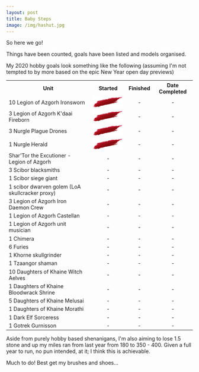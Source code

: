 ```yaml
---
layout: post
title: Baby Steps
image: /img/hashut.jpg
---
```


So here we go! 

Things have been counted, goals have been listed and models organised. 

My 2020 hobby goals look something like the following (assuming I'm not tempted to by more based on the epic New Year open day previews)

<table>
  <tr>
    <th>Unit</th>
    <th style="text-align: center !important;">Started</th>
    <th style="text-align: center !important;">Finished</th>
    <th style="text-align: center !important;">Date Completed</th>
  </tr>
  <tr>
    <td>10 Legion of Azgorh Ironsworn</td>
    <td style="text-align: center !important;"> <img  src="/img/done.png"> </td>
     <td style="text-align: center !important;"> - </td>
      <td style="text-align: center !important;"> - </td>
  </tr>
  <tr>
    <td>3 Legion of Azgorh K'daai Fireborn</td>
    <td style="text-align: center !important;">  <img  src="/img/done.png"> </td>
     <td style="text-align: center !important;"> - </td>
      <td style="text-align: center !important;"> - </td>
  </tr>
    <tr>
    <td>3 Nurgle Plague Drones</td>
    <td style="text-align: center !important;">  <img  src="/img/done.png"> </td>
     <td style="text-align: center !important;"> - </td>
      <td style="text-align: center !important;"> - </td>
  </tr>
    <tr>
    <td>1 Nurgle Herald</td>
    <td style="text-align: center !important;">  <img  src="/img/done.png"> </td>
     <td style="text-align: center !important;"> - </td>
      <td style="text-align: center !important;"> - </td>
  </tr>
  <tr>
    <td>Shar'Tor the Excutioner - Legion of Azgorh</td>
    <td style="text-align: center !important;"> - </td>
     <td style="text-align: center !important;"> - </td>
      <td style="text-align: center !important;"> - </td>

  </tr>
  <tr>
    <td>3 Scibor blacksmiths</td>
    <td style="text-align: center !important;"> - </td>
     <td style="text-align: center !important;"> - </td>
      <td style="text-align: center !important;"> - </td>
  </tr>
  <tr>
    <td>1 Scibor siege giant</td>
    <td style="text-align: center !important;"> - </td>
     <td style="text-align: center !important;"> - </td>
      <td style="text-align: center !important;"> - </td>
  </tr>
  <tr>
    <td>1 scibor dwarven golem (LoA skullcracker proxy) </td>
    <td style="text-align: center !important;"> - </td>
     <td style="text-align: center !important;"> - </td>
      <td style="text-align: center !important;"> - </td>
  </tr>
  <tr>
    <td>3 Legion of Azgorh Iron Daemon Crew</td>
    <td style="text-align: center !important;"> - </td>
     <td style="text-align: center !important;"> - </td>
      <td style="text-align: center !important;"> - </td>
  </tr>
  <tr>
    <td>1 Legion of Azgorh Castellan</td>
    <td style="text-align: center !important;"> - </td>
     <td style="text-align: center !important;"> - </td>
      <td style="text-align: center !important;"> - </td>
  </tr>
    <tr>
    <td>1 Legion of Azgorh unit musician</td>
    <td style="text-align: center !important;"> - </td>
     <td style="text-align: center !important;"> - </td>
      <td style="text-align: center !important;"> - </td>
  </tr>
     <tr>
    <td>1 Chimera</td>
    <td style="text-align: center !important;"> - </td>
     <td style="text-align: center !important;"> - </td>
      <td style="text-align: center !important;"> - </td>
  </tr>
  <tr>
    <td>6 Furies</td>
    <td style="text-align: center !important;"> - </td>
     <td style="text-align: center !important;"> - </td>
      <td style="text-align: center !important;"> - </td>
  </tr>
  <tr>
    <td>1 Khorne skullgrinder</td>
    <td style="text-align: center !important;"> - </td>
     <td style="text-align: center !important;"> - </td>
      <td style="text-align: center !important;"> - </td>
  </tr>
  <tr>
    <td>1 Tzaangor shaman</td>
    <td style="text-align: center !important;"> - </td>
     <td style="text-align: center !important;"> - </td>
      <td style="text-align: center !important;"> - </td>
  </tr>
  <tr>
    <td>10 Daughters of Khaine Witch Aelves</td>
    <td style="text-align: center !important;"> - </td>
     <td style="text-align: center !important;"> - </td>
      <td style="text-align: center !important;"> - </td>
  </tr>
  <tr>
    <td>1 Daughters of Khaine Bloodwrack Shrine</td>
    <td style="text-align: center !important;"> - </td>
     <td style="text-align: center !important;"> - </td>
      <td style="text-align: center !important;"> - </td>
  </tr>
  <tr>
    <td>5 Daughters of Khaine Melusai</td>
    <td style="text-align: center !important;"> - </td>
     <td style="text-align: center !important;"> - </td>
      <td style="text-align: center !important;"> - </td>
  </tr>
  <tr>
    <td>1 Daughters of Khaine Morathi</td>
    <td style="text-align: center !important;"> - </td>
     <td style="text-align: center !important;"> - </td>
      <td style="text-align: center !important;"> - </td>
  </tr>
  <tr>
    <td>1 Dark Elf Sorceress</td>
    <td style="text-align: center !important;"> - </td>
     <td style="text-align: center !important;"> - </td>
      <td style="text-align: center !important;"> - </td>
  </tr>
 <tr>
    <td>1 Gotrek Gurnisson</td>
    <td style="text-align: center !important;"> - </td>
     <td style="text-align: center !important;"> - </td>
      <td style="text-align: center !important;"> - </td>
  </tr>
</table>


Aside from purely hobby based shenanigans, I'm also aiming to lose 1.5 stone and up my miles ran from last year from 180 to 350 - 400. Given a full year to run, no pun intended, at it; I think this is achievable. 

Much to do! Best get my brushes and shoes...